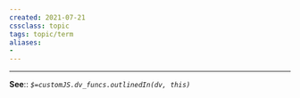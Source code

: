 ```yaml
---
created: 2021-07-21
cssclass: topic
tags: topic/term
aliases:
- 
---
```

---

**See**:: 
*`$=customJS.dv_funcs.outlinedIn(dv, this)`*

